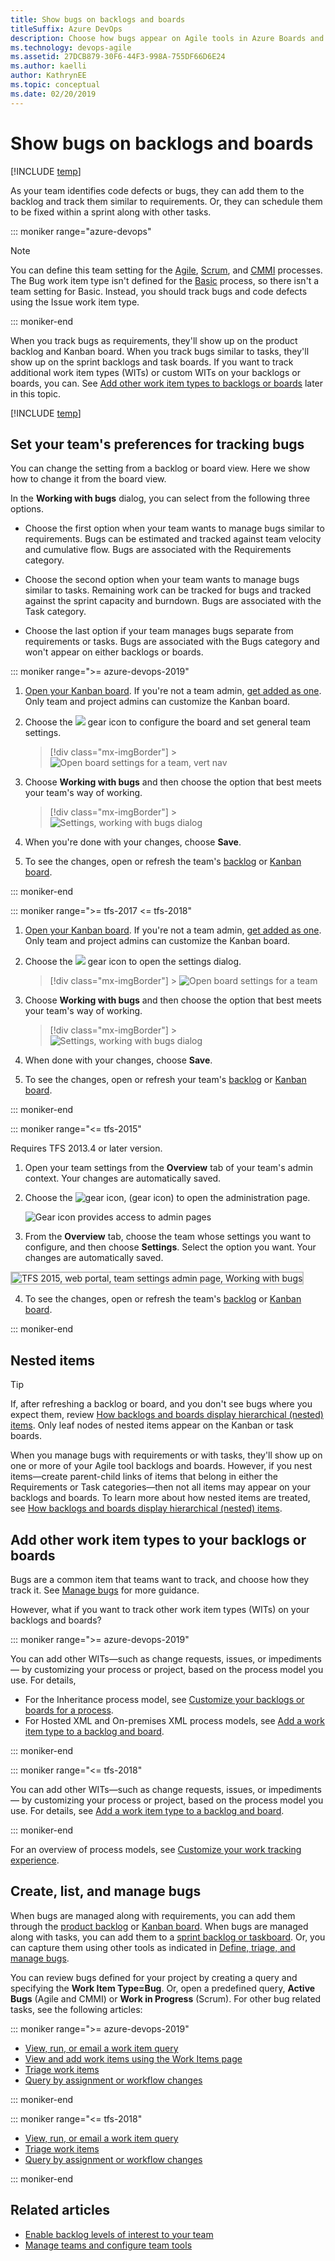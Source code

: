 ```yaml
---
title: Show bugs on backlogs and boards
titleSuffix: Azure DevOps
description: Choose how bugs appear on Agile tools in Azure Boards and Azure DevOps
ms.technology: devops-agile
ms.assetid: 27DCB879-30F6-44F3-998A-755DF66D6E24
ms.author: kaelli
author: KathrynEE
ms.topic: conceptual
ms.date: 02/20/2019
---
```


# Show bugs on backlogs and boards

[!INCLUDE [temp](../../boards/includes/version-vsts-tfs-all-versions.md)]

As your team identifies code defects or bugs, they can add them to the backlog and track them similar to requirements. Or, they can schedule them to be fixed within a sprint along with other tasks.

::: moniker range="azure-devops"

> [!NOTE]
> You can define this team setting for the [Agile](/azure/devops/boards/work-items/guidance/agile-process), [Scrum](/azure/devops/boards/work-items/guidance/scrum-process), and [CMMI](/azure/devops/boards/work-items/guidance/cmmi-process) processes. The Bug work item type isn't defined for the [Basic](../../boards/get-started/track-issues-tasks.md) process, so there isn't a team setting for Basic. Instead, you should track bugs and code defects using the Issue work item type.

::: moniker-end

When you track bugs as requirements, they'll show up on the product backlog and Kanban board. When you track bugs similar to tasks, they'll show up on the sprint backlogs and task boards. If you want to track additional work item types (WITs) or custom WITs on your backlogs or boards, you can. See [Add other work item types to backlogs or boards](#add-other-wits) later in this topic.

[!INCLUDE [temp](includes/prerequisites-team-settings.md)]

## Set your team's preferences for tracking bugs

You can change the setting from a backlog or board view. Here we show how to change it from the board view.

In the **Working with bugs** dialog, you can select from the following three options.

- Choose the first option when your team wants to manage bugs similar to requirements. Bugs can be estimated and tracked against team velocity and cumulative flow. Bugs are associated with the Requirements category.

- Choose the second option when your team wants to manage bugs similar to tasks. Remaining work can be tracked for bugs and tracked against the sprint capacity and burndown. Bugs are associated with the Task category.

- Choose the last option if your team manages bugs separate from requirements or tasks. Bugs are associated with the Bugs category and won't appear on either backlogs or boards.

::: moniker range=">= azure-devops-2019"

1.  [Open your Kanban board](../../boards/boards/kanban-quickstart.md). If you're not a team admin, [get added as one](add-team-administrator.md). Only team and project admins can customize the Kanban board.

2.  Choose the ![ ](../../media/icons/blue-gear.png) gear icon to configure the board and set general team settings.

    > [!div class="mx-imgBorder"] > ![Open board settings for a team, vert nav](media/configure-team/open-board-settings.png)

3.  Choose **Working with bugs** and then choose the option that best meets your team's way of working.

    > [!div class="mx-imgBorder"] > ![Settings, working with bugs dialog](media/show-bugs-dialog.png)

4.  When you're done with your changes, choose **Save**.

5.  To see the changes, open or refresh the team's [backlog](../../boards/backlogs/create-your-backlog.md) or [Kanban board](../../boards/boards/kanban-basics.md).

::: moniker-end

::: moniker range=">= tfs-2017 <= tfs-2018"

1. [Open your Kanban board](../../boards/boards/kanban-quickstart.md). If you're not a team admin, [get added as one](add-team-administrator.md). Only team and project admins can customize the Kanban board.

2. Choose the ![ ](../../media/icons/gear-icon.png) gear icon to open the settings dialog.

   > [!div class="mx-imgBorder"] > ![Open board settings for a team](media/configure-team/open-settings-tfs.png)

3. Choose **Working with bugs** and then choose the option that best meets your team's way of working.

   > [!div class="mx-imgBorder"] > ![Settings, working with bugs dialog](media/show-bugs-dialog.png)

4. When done with your changes, choose **Save**.

5. To see the changes, open or refresh your team's [backlog](../../boards/backlogs/create-your-backlog.md) or [Kanban board](../../boards/boards/kanban-basics.md).

::: moniker-end

::: moniker range="<= tfs-2015"

Requires TFS 2013.4 or later version.

1. Open your team settings from the **Overview** tab of your team's admin context. Your changes are automatically saved.

2. Choose the ![gear icon](../../media/icons/gear-icon.png), (gear icon) to open the administration page.

   ![Gear icon provides access to admin pages](../../boards/media/icons/ALM_OpenAdminContext.png)

3. From the **Overview** tab, choose the team whose settings you want to configure, and then choose **Settings**. Select the option you want. Your changes are automatically saved.

<img src="media/team-settings.png" alt="TFS 2015, web portal, team settings admin page, Working with bugs" style="border: 2px solid #C3C3C3;" />

4. To see the changes, open or refresh the team's [backlog](../../boards/backlogs/create-your-backlog.md) or [Kanban board](../../boards/boards/kanban-basics.md).

::: moniker-end

## Nested items

> [!TIP]  
> If, after refreshing a backlog or board, and you don't see bugs where you expect them, review [How backlogs and boards display hierarchical (nested) items](../../boards/backlogs/resolve-backlog-reorder-issues.md). Only leaf nodes of nested items appear on the Kanban or task boards.

When you manage bugs with requirements or with tasks, they'll show up on one or more of your Agile tool backlogs and boards. However, if you nest items&mdash;create parent-child links of items that belong in either the Requirements or Task categories&mdash;then not all items may appear on your backlogs and boards. To learn more about how nested items are treated, see [How backlogs and boards display hierarchical (nested) items](../../boards/backlogs/resolve-backlog-reorder-issues.md).

<a id="add-other-wits" />

## Add other work item types to your backlogs or boards

Bugs are a common item that teams want to track, and choose how they track it. See [Manage bugs](../../boards/backlogs/manage-bugs.md) for more guidance.

However, what if you want to track other work item types (WITs) on your backlogs and boards?

::: moniker range=">= azure-devops-2019"

You can add other WITs&#8212;such as change requests, issues, or impediments&#8212; by customizing your process or project, based on the process model you use. For details,

- For the Inheritance process model, see [Customize your backlogs or boards for a process](work/customize-process-backlogs-boards.md).
- For Hosted XML and On-premises XML process models, see [Add a work item type to a backlog and board](../../reference/add-wits-to-backlogs-and-boards.md).

::: moniker-end

::: moniker range="<= tfs-2018"

You can add other WITs&#8212;such as change requests, issues, or impediments&#8212; by customizing your process or project, based on the process model you use. For details, see [Add a work item type to a backlog and board](../../reference/add-wits-to-backlogs-and-boards.md).

::: moniker-end

For an overview of process models, see [Customize your work tracking experience](../../reference/customize-work.md).

## Create, list, and manage bugs

When bugs are managed along with requirements, you can add them through the [product backlog](../../boards/backlogs/create-your-backlog.md) or [Kanban board](../../boards/boards/kanban-quickstart.md). When bugs are managed along with tasks, you can add them to a [sprint backlog or taskboard](../../boards/sprints/add-tasks.md). Or, you can capture them using other tools as indicated in [Define, triage, and manage bugs](../../boards/backlogs/manage-bugs.md).

You can review bugs defined for your project by creating a query and specifying the **Work Item Type=Bug**. Or, open a predefined query, **Active Bugs** (Agile and CMMI) or **Work in Progress** (Scrum). For other bug related tasks, see the following articles:

::: moniker range=">= azure-devops-2019"

- [View, run, or email a work item query](../../boards/queries/view-run-query.md)
- [View and add work items using the Work Items page](../../boards/work-items/view-add-work-items.md)
- [Triage work items](../../boards/queries/triage-work-items.md)
- [Query by assignment or workflow changes](../../boards/queries/query-by-workflow-changes.md)

::: moniker-end

::: moniker range="<= tfs-2018"

- [View, run, or email a work item query](../../boards/queries/view-run-query.md)
- [Triage work items](../../boards/queries/triage-work-items.md)
- [Query by assignment or workflow changes](../../boards/queries/query-by-workflow-changes.md)

::: moniker-end

## Related articles

- [Enable backlog levels of interest to your team](select-backlog-navigation-levels.md)
- [Manage teams and configure team tools](manage-teams.md)
